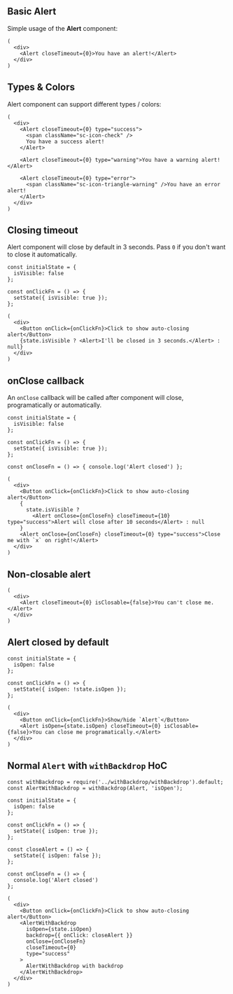 ## Basic Alert

Simple usage of the **Alert** component:

    (
      <div>
        <Alert closeTimeout={0}>You have an alert!</Alert>
      </div>
    )

## Types & Colors

Alert component can support different types / colors:

    (
      <div>
        <Alert closeTimeout={0} type="success">
          <span className="sc-icon-check" />
          You have a success alert!
        </Alert>

        <Alert closeTimeout={0} type="warning">You have a warning alert!</Alert>

        <Alert closeTimeout={0} type="error">
          <span className="sc-icon-triangle-warning" />You have an error alert!
        </Alert>
      </div>
    )

## Closing timeout

Alert component will close by default in 3 seconds.
Pass `0` if you don't want to close it automatically.

    const initialState = {
      isVisible: false
    };

    const onClickFn = () => {
      setState({ isVisible: true });
    };

    (
      <div>
        <Button onClick={onClickFn}>Click to show auto-closing alert</Button>
        {state.isVisible ? <Alert>I'll be closed in 3 seconds.</Alert> : null}
      </div>
    )

## onClose callback

An `onClose` callback will be called after component will close, programatically or automatically.

    const initialState = {
      isVisible: false
    };

    const onClickFn = () => {
      setState({ isVisible: true });
    };

    const onCloseFn = () => { console.log('Alert closed') };

    (
      <div>
        <Button onClick={onClickFn}>Click to show auto-closing alert</Button>
        {
          state.isVisible ?
            <Alert onClose={onCloseFn} closeTimeout={10} type="success">Alert will close after 10 seconds</Alert> : null
        }
        <Alert onClose={onCloseFn} closeTimeout={0} type="success">Close me with `x` on right!</Alert>
      </div>
    )

## Non-closable alert

    (
      <div>
        <Alert closeTimeout={0} isClosable={false}>You can't close me.</Alert>
      </div>
    )

## Alert closed by default

    const initialState = {
      isOpen: false
    };

    const onClickFn = () => {
      setState({ isOpen: !state.isOpen });
    };

    (
      <div>
        <Button onClick={onClickFn}>Show/hide `Alert`</Button>
        <Alert isOpen={state.isOpen} closeTimeout={0} isClosable={false}>You can close me programatically.</Alert>
      </div>
    )

## Normal `Alert` with `withBackdrop` HoC
    const withBackdrop = require('../withBackdrop/withBackdrop').default;
    const AlertWithBackdrop = withBackdrop(Alert, 'isOpen');

    const initialState = {
      isOpen: false
    };

    const onClickFn = () => {
      setState({ isOpen: true });
    };

    const closeAlert = () => {
      setState({ isOpen: false });
    };

    const onCloseFn = () => {
      console.log('Alert closed')
    };

    (
      <div>
        <Button onClick={onClickFn}>Click to show auto-closing alert</Button>
        <AlertWithBackdrop
          isOpen={state.isOpen}
          backdrop={{ onClick: closeAlert }}
          onClose={onCloseFn}
          closeTimeout={0}
          type="success"
        >
          AlertWithBackdrop with backdrop
        </AlertWithBackdrop>
      </div>
    )
